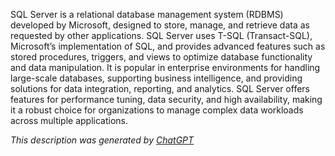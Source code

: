 SQL Server is a relational database management system (RDBMS) developed by Microsoft, designed to store, manage, and retrieve data as requested by other applications. SQL Server uses T-SQL (Transact-SQL), Microsoft’s implementation of SQL, and provides advanced features such as stored procedures, triggers, and views to optimize database functionality and data manipulation. It is popular in enterprise environments for handling large-scale databases, supporting business intelligence, and providing solutions for data integration, reporting, and analytics. SQL Server offers features for performance tuning, data security, and high availability, making it a robust choice for organizations to manage complex data workloads across multiple applications.

*This description was generated by [ChatGPT](https://chatgpt.com/)*